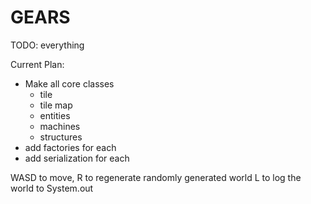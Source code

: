 # GEARS

TODO: everything

Current Plan:
* Make all core classes
    * tile
    * tile map
    * entities
    * machines
    * structures
* add factories for each
* add serialization for each

WASD to move,
R to regenerate randomly generated world
L to log the world to System.out
